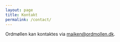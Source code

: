 ```yaml
---
layout: page
title: Kontakt
permalink: /contact/
---
```


Ordmøllen kan kontaktes via [maiken@ordmollen.dk](mailto:maiken@ordmollen.dk).
